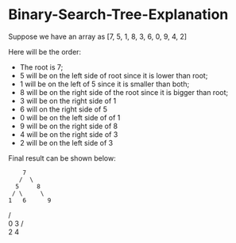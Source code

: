 # Binary-Search-Tree-Explanation

Suppose we have an array as [7, 5, 1, 8, 3, 6, 0, 9, 4, 2]

Here will be the order:
 - The root is 7;
 - 5 will be on the left side of root since it is lower than root;
 - 1 will be on the left of 5 since it is smaller than both;
 - 8 will be on the right side of the root since it is bigger than root;
 - 3 will be on the right side of 1
 - 6 will on the right side of 5
 - 0 will be on the left side of of 1
 - 9 will be on the right side of 8
 - 4 will be on the right side of 3
 - 2 will be on the left side of 3
 
Final result can be shown below: 
 
        7
       /  \
      5     8
     / \     \ 
    1   6      9
  /   \
 0      3
       /  \
      2     4
